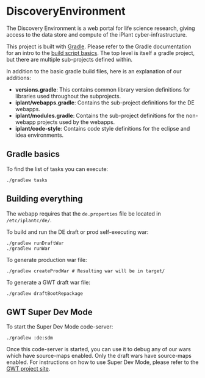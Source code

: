 # DiscoveryEnvironment
The Discovery Environment is a web portal for life science research, giving access to the 
data store and compute of the iPlant cyber-infrastructure.

This project is built with [Gradle](http://www.gradle.org/). Please refer to the Gradle 
documentation for an intro to the 
[build script basics](http://www.gradle.org/docs/current/userguide/tutorial_using_tasks.html).
The top level is itself a gradle project, but there are multiple sub-projects defined within.

In addition to the basic gradle build files, here is an explanation of our additions:

* __versions.gradle__: This contains common library version definitions for libraries used throughout the subprojects.
* __iplant/webapps.gradle__: Contains the sub-project definitions for the DE webapps.
* __iplant/modules.gradle__: Contains the sub-project definitions for the non-webapp projects used by the webapps.
* __iplant/code-style__: Contains code style definitions for the eclipse and idea environments.

## Gradle basics

To find the list of tasks you can execute:

    ./gradlew tasks
    
## Building everything
The webapp requires that the `de.properties` file be located in `/etc/iplantc/de/`.

To build and run the DE draft or prod self-executing war:

    ./gradlew runDraftWar
    ./gradlew runWar
    
To generate production war file:

    ./gradlew createProdWar # Resulting war will be in target/
    
To generate a GWT draft war file:

    ./gradlew draftBootRepackage
    
    
## GWT Super Dev Mode

To start the Super Dev Mode code-server:

    ./gradlew :de:sdm
    
Once this code-server is started, you can use it to debug any of our wars which have source-maps 
enabled. Only the draft wars have source-maps enabled. For instructions on how to use 
Super Dev Mode, please refer to 
the [GWT project site](http://www.gwtproject.org/articles/superdevmode.html).


